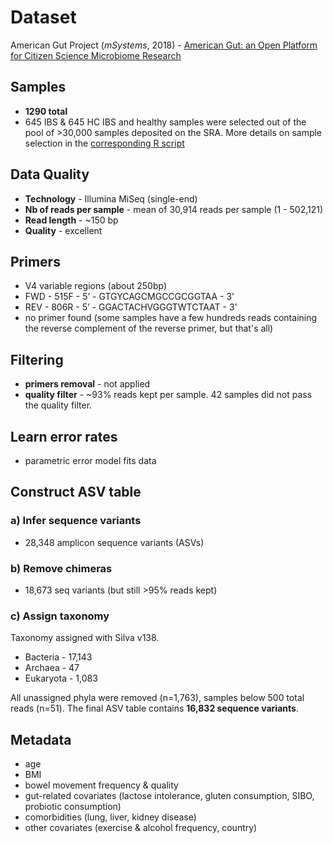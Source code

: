 # Dataset
American Gut Project (_mSystems_, 2018) - [American Gut: an Open Platform for Citizen Science Microbiome Research][1]

[1]: https://journals.asm.org/doi/full/10.1128/mSystems.00031-18#DC1


## Samples
- **1290 total**
- 645 IBS & 645 HC
IBS and healthy samples were selected out of the pool of >30,000 samples deposited on the SRA. More details on sample selection in the [corresponding R script](00_Metadata-AGP.R)

## Data Quality
- **Technology** - Illumina MiSeq (single-end)
- **Nb of reads per sample** - mean of 30,914 reads per sample (1 - 502,121)
- **Read length** - ~150 bp
- **Quality** - excellent


## Primers
- V4 variable regions (about 250bp)
- FWD - 515F - 5’ - GTGYCAGCMGCCGCGGTAA - 3’
- REV -  806R - 5’ - GGACTACHVGGGTWTCTAAT - 3’
- no primer found (some samples have a few hundreds reads containing the reverse complement of the reverse primer, but that's all)


## Filtering
- **primers removal** - not applied
- **quality filter** - \~93% reads kept per sample. 42 samples did not pass the quality filter.


## Learn error rates
- parametric error model fits data

## Construct ASV table
### a) Infer sequence variants
- 28,348 amplicon sequence variants (ASVs)

### b) Remove chimeras
- 18,673 seq variants (but still >95% reads kept)

### c) Assign taxonomy
Taxonomy assigned with Silva v138.
- Bacteria - 17,143
- Archaea - 47
- Eukaryota - 1,083

All unassigned phyla were removed (n=1,763), samples below 500 total reads (n=51). The final ASV table contains **16,832 sequence variants**.

## Metadata
- age
- BMI
- bowel movement frequency & quality
- gut-related covariates (lactose intolerance, gluten consumption, SIBO, probiotic consumption)
- comorbidities (lung, liver, kidney disease)
- other covariates (exercise & alcohol frequency, country)